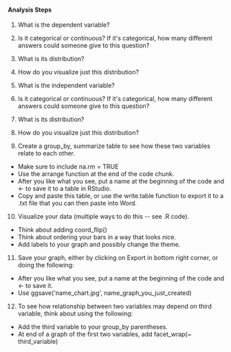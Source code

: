 #### Analysis Steps

1) What is the dependent variable?

2) Is it categorical or continuous? If it's categorical, how many different answers could someone give to this question?

3) What is its distribution? 

4) How do you visualize just this distribution?

5) What is the independent variable?

6) Is it categorical or continuous? If it's categorical, how many different answers could someone give to this question?

7) What is its distribution? 

8) How do you visualize just this distribution?

9) Create a group_by, summarize table to see how these two variables relate to each other.

- Make sure to include na.rm = TRUE
- Use the arrange function at the end of the code chunk.
- After you like what you see, put a name at the beginning of the code and <- to save it to a table in RStudio.
- Copy and paste this table, or use the write.table function to export it to a .txt file that you can then paste into Word.

10) Visualize your data (multiple ways to do this -- see .R code).

- Think about adding coord_flip()
- Think about ordering your bars in a way that looks nice.
- Add labels to your graph and possibly change the theme. 

11) Save your graph, either by clicking on Export in bottom right corner, or doing the following:

- After you like what you see, put a name at the beginning of the code and <- to save it.
- Use ggsave('name_chart.jpg', name_graph_you_just_created)

12) To see how relationship between two variables may depend on third variable, think about using the following:

- Add the third variable to your group_by parentheses. 
- At end of a graph of the first two variables, add facet_wrap(~ third_variable)

